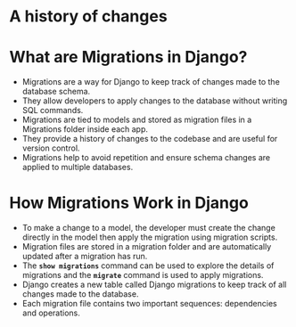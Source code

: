 # A history of changes

# ****What are Migrations in Django?****

- Migrations are a way for Django to keep track of changes made to the database schema.
- They allow developers to apply changes to the database without writing SQL commands.
- Migrations are tied to models and stored as migration files in a Migrations folder inside each app.
- They provide a history of changes to the codebase and are useful for version control.
- Migrations help to avoid repetition and ensure schema changes are applied to multiple databases.

# ****How Migrations Work in Django****

- To make a change to a model, the developer must create the change directly in the model then apply the migration using migration scripts.
- Migration files are stored in a migration folder and are automatically updated after a migration has run.
- The **`show migrations`** command can be used to explore the details of migrations and the **`migrate`** command is used to apply migrations.
- Django creates a new table called Django migrations to keep track of all changes made to the database.
- Each migration file contains two important sequences: dependencies and operations.